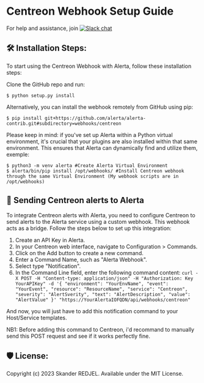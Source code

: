 Centreon Webhook Setup Guide
==============

For help and assistance, join [![Slack chat](https://img.shields.io/badge/chat-on%20slack-blue?logo=slack)](https://slack.alerta.dev)

🛠️ Installation Steps:
------------

To start using the Centreon Webhook with Alerta, follow these installation steps:

Clone the GitHub repo and run:

    $ python setup.py install

Alternatively, you can install the webhook remotely from GitHub using pip:

    $ pip install git+https://github.com/alerta/alerta-contrib.git#subdirectory=webhooks/centreon

Please keep in mind: if you've set up Alerta within a Python virtual environment, it's crucial that your plugins are also installed within that same environment. This ensures that Alerta can dynamically find and utilize them, exemple:
```
$ python3 -m venv alerta #Create Alerta Virtual Environment
$ alerta/bin/pip install /opt/webhooks/ #Install Centreon webhook through the same Virtual Environment (My webhook scripts are in /opt/webhooks)
```

🚀 Sending Centreon alerts to Alerta
-------------

To integrate Centreon alerts with Alerta, you need to configure Centreon to send alerts to the Alerta service using a custom webhook. This webhook acts as a bridge. Follow the steps below to set up this integration:

1. Create an API Key in Alerta.
2. In your Centreon web interface, navigate to Configuration > Commands.
3. Click on the Add button to create a new command.
4. Enter a Command Name, such as "Alerta Webhook".
5. Select type "Notification".
6. In the Command Line field, enter the following command content:
``` curl -X POST -H "Content-type: application/json" -H "Authorization: Key YourAPIKey" -d '{ "environment": "YourEnvName", "event": "YourEvent", "resource": "ResourceName", "service": "Centreon", "severity": "AlertSverity", "text": "AlertDescription", "value": "AlertValue" }' "https://YourAlertaIOFQDN/api/webhooks/centreon" ```

And now, you will just have to add this notification command to your Host/Service templates.

NB1: Before adding this command to Centreon, i'd recommand to manually send this POST request and see if it works perfectly fine.

🛡️ License:
-------
Copyright (c) 2023 Skander REDJEL. Available under the MIT License.
